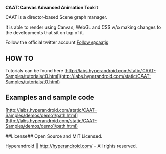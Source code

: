 **CAAT: Canvas Advanced Animation Tookit**

CAAT is a director-based Scene graph manager.

It is able to render using Canvas, WebGL and CSS w/o making changes to the developments that sit on top of it.

Follow the official twitter account <a href="http://twitter.com/caatjs" class="twitter-follow-button" data-show-count="false">Follow @caatjs</a>

## HOW TO ##
Tutorials can be found here [http://labs.hyperandroid.com/static/CAAT-Samples/tutorials/t0.html](http://labs.hyperandroid.com/static/CAAT-Samples/tutorials/t0.html)

## Examples and sample code ##

[http://labs.hyperandroid.com/static/CAAT-Samples/demos/demo1/path.html](http://labs.hyperandroid.com/static/CAAT-Samples/demos/demo1/path.html)

##License##
Open Source and MIT Licensed.

Hyperandroid  ||  http://hyperandroid.com/ - All rights reserved.



